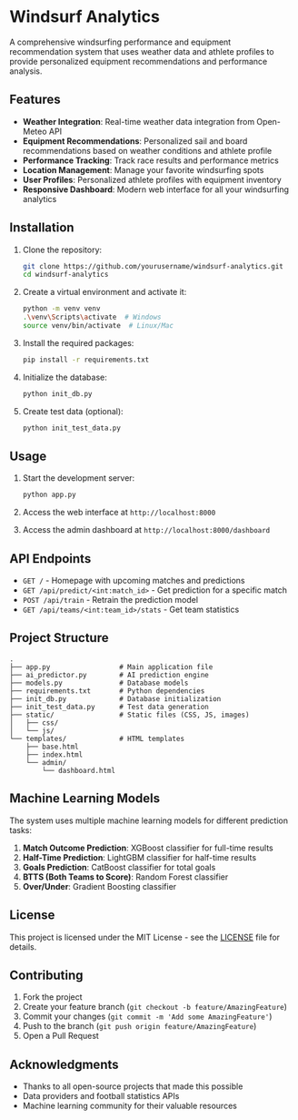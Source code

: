 # Windsurf Analytics

A comprehensive windsurfing performance and equipment recommendation system that uses weather data and athlete profiles to provide personalized equipment recommendations and performance analysis.

## Features

- **Weather Integration**: Real-time weather data integration from Open-Meteo API
- **Equipment Recommendations**: Personalized sail and board recommendations based on weather conditions and athlete profile
- **Performance Tracking**: Track race results and performance metrics
- **Location Management**: Manage your favorite windsurfing spots
- **User Profiles**: Personalized athlete profiles with equipment inventory
- **Responsive Dashboard**: Modern web interface for all your windsurfing analytics

## Installation

1. Clone the repository:
   ```bash
   git clone https://github.com/yourusername/windsurf-analytics.git
   cd windsurf-analytics
   ```

2. Create a virtual environment and activate it:
   ```bash
   python -m venv venv
   .\venv\Scripts\activate  # Windows
   source venv/bin/activate  # Linux/Mac
   ```

3. Install the required packages:
   ```bash
   pip install -r requirements.txt
   ```

4. Initialize the database:
   ```bash
   python init_db.py
   ```

5. Create test data (optional):
   ```bash
   python init_test_data.py
   ```

## Usage

1. Start the development server:
   ```bash
   python app.py
   ```

2. Access the web interface at `http://localhost:8000`

3. Access the admin dashboard at `http://localhost:8000/dashboard`

## API Endpoints

- `GET /` - Homepage with upcoming matches and predictions
- `GET /api/predict/<int:match_id>` - Get prediction for a specific match
- `POST /api/train` - Retrain the prediction model
- `GET /api/teams/<int:team_id>/stats` - Get team statistics

## Project Structure

```
.
├── app.py                 # Main application file
├── ai_predictor.py        # AI prediction engine
├── models.py              # Database models
├── requirements.txt       # Python dependencies
├── init_db.py             # Database initialization
├── init_test_data.py      # Test data generation
├── static/                # Static files (CSS, JS, images)
│   ├── css/
│   └── js/
└── templates/             # HTML templates
    ├── base.html
    ├── index.html
    └── admin/
        └── dashboard.html
```

## Machine Learning Models

The system uses multiple machine learning models for different prediction tasks:

1. **Match Outcome Prediction**: XGBoost classifier for full-time results
2. **Half-Time Prediction**: LightGBM classifier for half-time results
3. **Goals Prediction**: CatBoost classifier for total goals
4. **BTTS (Both Teams to Score)**: Random Forest classifier
5. **Over/Under**: Gradient Boosting classifier

## License

This project is licensed under the MIT License - see the [LICENSE](LICENSE) file for details.

## Contributing

1. Fork the project
2. Create your feature branch (`git checkout -b feature/AmazingFeature`)
3. Commit your changes (`git commit -m 'Add some AmazingFeature'`)
4. Push to the branch (`git push origin feature/AmazingFeature`)
5. Open a Pull Request

## Acknowledgments

- Thanks to all open-source projects that made this possible
- Data providers and football statistics APIs
- Machine learning community for their valuable resources